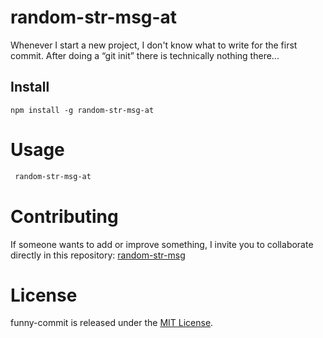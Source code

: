 # random-str-msg-at

Whenever I start a new project, I don't know what to write for the first commit. After doing a “git init” there is technically nothing there...

## Install

```npm
npm install -g random-str-msg-at
```

# Usage

```bash
 random-str-msg-at
```

# Contributing

If someone wants to add or improve something, I invite you to collaborate directly in this repository: [random-str-msg](https://github.com/andrests32/random-str-msg-at.git)

# License

funny-commit is released under the [MIT License](https://opensource.org/licenses/MIT).